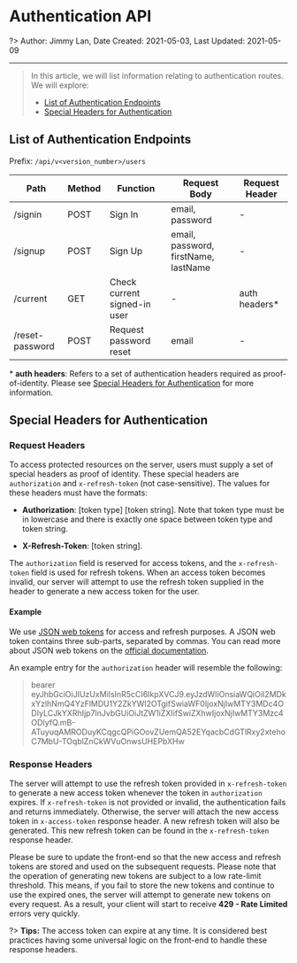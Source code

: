 # Authentication API

?> Author: Jimmy Lan, Date Created: 2021-05-03, Last Updated: 2021-05-09

---

> In this article, we will list information relating to authentication routes.
> We will explore:
>
> - [List of Authentication Endpoints](#list-of-authentication-endpoints)
> - [Special Headers for Authentication](#special-headers-for-authentication)

## List of Authentication Endpoints

Prefix: `/api/v<version_number>/users`

| Path            | Method | Function                     | Request Body                         | Request Header |
| --------------- | ------ | ---------------------------- | ------------------------------------ | -------------- |
| /signin         | POST   | Sign In                      | email, password                      | -              |
| /signup         | POST   | Sign Up                      | email, password, firstName, lastName | -              |
| /current        | GET    | Check current signed-in user | -                                    | auth headers\* |
| /reset-password | POST   | Request password reset       | email                                | -              |

\* **auth headers**: Refers to a set of authentication headers required as proof-of-identity. Please see [Special Headers for Authentication](#special-headers-for-authentication) for more information.

## Special Headers for Authentication

### Request Headers

To access protected resources on the server, users must supply a set of special headers as proof of identity.
These special headers are `authorization` and `x-refresh-token` (not case-sensitive).
The values for these headers must have the formats:

- **Authorization**: [token type] [token string]. Note that token type must be in lowercase and there is exactly one space between token type and token string.

- **X-Refresh-Token**: [token string].

The `authorization` field is reserved for access tokens, and the `x-refresh-token` field is used for refresh tokens.
When an access token becomes invalid, our server will attempt to use the refresh token supplied in the header to generate a new access token for the user.

#### Example

We use [JSON web tokens](https://jwt.io) for access and refresh purposes.
A JSON web token contains three sub-parts, separated by commas.
You can read more about JSON web tokens on the [official documentation](https://jwt.io/introduction).

An example entry for the `authorization` header will resemble the following:

> bearer eyJhbGciOiJIUzUxMiIsInR5cCI6IkpXVCJ9.eyJzdWIiOnsiaWQiOiI2MDkxYzlhNmQ4YzFlMDU1Y2ZkYWI2OTgifSwiaWF0IjoxNjIwMTY3MDc4ODIyLCJkYXRhIjp7InJvbGUiOiJtZW1iZXIifSwiZXhwIjoxNjIwMTY3Mzc4ODIyfQ.mB-ATuyuqAMRODuyKCqgcQPiGOovZUemQA52EYqacbCdGTlRxy2xtehoC7MbU-TOqblZnCkWVuOnwsUHEPbXHw

### Response Headers

The server will attempt to use the refresh token provided in `x-refresh-token` to generate a new access token whenever the token in `authorization` expires.
If `x-refresh-token` is not provided or invalid, the authentication fails and returns immediately.
Otherwise, the server will attach the new access token in `x-access-token` response header.
A new refresh token will also be generated.
This new refresh token can be found in the `x-refresh-token` response header.

Please be sure to update the front-end so that the new access and refresh tokens are stored and used on the subsequent requests.
Please note that the operation of generating new tokens are subject to a low rate-limit threshold.
This means, if you fail to store the new tokens and continue to use the expired ones, the server will attempt to generate new tokens on every request.
As a result, your client will start to receive **429 - Rate Limited** errors very quickly.

?> **Tips:** The access token can expire at any time. It is considered best practices having some universal logic on the front-end to handle these response headers.

